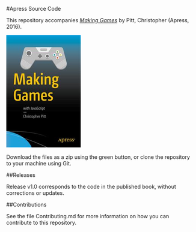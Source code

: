#Apress Source Code

This repository accompanies [*Making Games*](http://www.apress.com/9781484224922) by Pitt, Christopher (Apress, 2016).

![Cover image](9781484224922.jpg)

Download the files as a zip using the green button, or clone the repository to your machine using Git.

##Releases

Release v1.0 corresponds to the code in the published book, without corrections or updates.

##Contributions

See the file Contributing.md for more information on how you can contribute to this repository.

